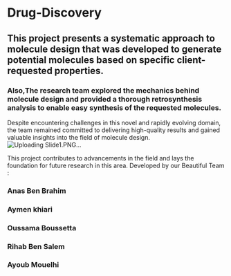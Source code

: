 # Drug-Discovery
## This project presents a systematic approach to molecule design that was developed to generate potential molecules based on specific client-requested properties. 
### Also,The research team explored the mechanics behind molecule design and provided a thorough retrosynthesis analysis to enable easy synthesis of the requested molecules.
Despite encountering challenges in this novel and rapidly evolving domain, the team remained committed to delivering high-quality results and gained valuable insights into the field of molecule design. 
![Uploading Slide1.PNG…]()

This project contributes to advancements in the field and lays the foundation for future research in this area.
Developed by our Beautiful Team :
### Anas Ben Brahim
### Aymen khiari
### Oussama Boussetta
### Rihab Ben Salem
### Ayoub Mouelhi

